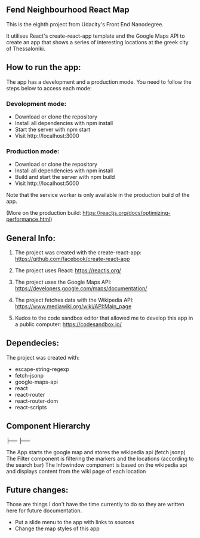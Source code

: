 ## Fend Neighbourhood React Map

This is the eighth project from Udacity's Front End Nanodegree.

It utilises React's create-react-app template and the Google Maps API to create an app that shows a series of interesting locations at the greek city of Thessaloniki.

## How to run the app:

The app has a development and a production mode. You need to follow the steps below to access each mode:

### Devolopment mode:
- Download or clone the repository
- Install all dependencies with npm install
- Start the server with npm start
- Visit http://localhost:3000

### Production mode:
- Download or clone the repository
- Install all dependencies with npm install
- Build and start the server with npm build
- Visit http://localhost:5000

Note that the service worker is only available in the production build of the app.

(More on the production build: https://reactjs.org/docs/optimizing-performance.html)

## General Info:

1) The project was created with the create-react-app: https://github.com/facebook/create-react-app

2) The project uses React: https://reactjs.org/

3) The project uses the Google Maps API: https://developers.google.com/maps/documentation/

4) The project fetches data with the Wikipedia API: https://www.mediawiki.org/wiki/API:Main_page

5) Kudos to the code sandbox editor that allowed me to develop this app in a public computer: https://codesandbox.io/

## Dependecies:

The project was created with:
- escape-string-regexp
- fetch-jsonp
- google-maps-api
- react
- react-router
- react-router-dom
- react-scripts

## Component Hierarchy

<App/>
├── <Filter/>
├── <Infowindow/>

 The App starts the google map and stores the wikipedia api (fetch jsonp)
 The Filter component is filtering the markers and the locations (according to the search bar)
 The Infowindow component is based on the wikipedia api and displays content from the wiki page of each location

## Future changes:

Those are things I don't have the time currently to do so they are written here for future documentation.

- Put a slide menu to the app with links to sources
- Change the map styles of this app
